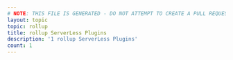 ```yaml
---
# NOTE: THIS FILE IS GENERATED - DO NOT ATTEMPT TO CREATE A PULL REQUEST TO UPDATE THE DATA. 
layout: topic
topic: rollup
title: rollup ServerLess Plugins
description: '1 rollup ServerLess Plugins'
count: 1
---
```

